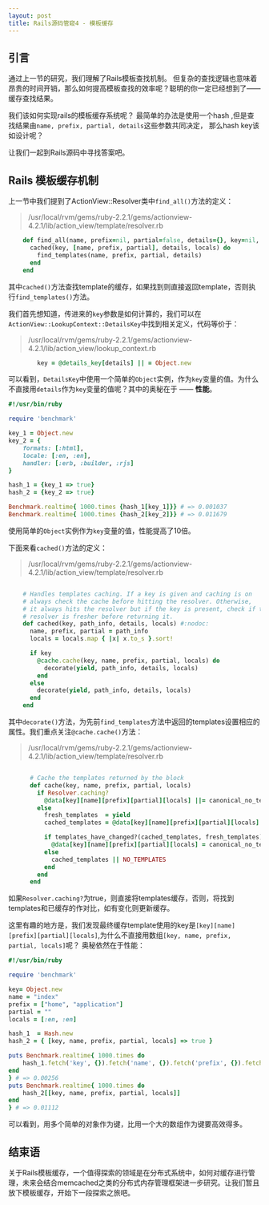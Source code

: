 ```yaml
---
layout: post
title: Rails源码管窥4 - 模板缓存
---
```


## 引言
通过上一节的研究，我们理解了Rails模板查找机制。
但复杂的查找逻辑也意味着昂贵的时间开销，那么如何提高模板查找的效率呢？聪明的你一定已经想到了——缓存查找结果。

我们该如何实现rails的模板缓存系统呢？
最简单的办法是使用一个hash ,但是查找结果由`name, prefix, partial, details`这些参数共同决定， 那么hash key该如设计呢？

让我们一起到Rails源码中寻找答案吧。

## Rails 模板缓存机制

上一节中我们提到了ActionView::Resolver类中`find_all()`方法的定义：

> /usr/local/rvm/gems/ruby-2.2.1/gems/actionview-4.2.1/lib/action_view/template/resolver.rb

```ruby
    def find_all(name, prefix=nil, partial=false, details={}, key=nil, locals=[])
      cached(key, [name, prefix, partial], details, locals) do
        find_templates(name, prefix, partial, details)
      end
    end
```

其中`cached()`方法查找template的缓存，如果找到则直接返回template，否则执行`find_templates()`方法。

我们首先想知道，传进来的`key`参数是如何计算的，我们可以在`ActionView::LookupContext::DetailsKey`中找到相关定义，代码等价于：

> /usr/local/rvm/gems/ruby-2.2.1/gems/actionview-4.2.1/lib/action_view/lookup_context.rb

```ruby
        key = @details_key[details] || = Object.new
```

可以看到，`DetailsKey`中使用一个简单的`Object`实例，作为`key`变量的值。为什么不直接用`details`作为`key`变量的值呢？其中的奥秘在于 —— **性能**。

```ruby
#!/usr/bin/ruby

require 'benchmark'

key_1 = Object.new
key_2 = {
    formats: [:html],
    locale: [:en, :en],
    handler: [:erb, :builder, :rjs]
}

hash_1 = {key_1 => true}
hash_2 = {key_2 => true}

Benchmark.realtime{ 1000.times {hash_1[key_1]}} # => 0.001037
Benchmark.realtime{ 1000.times {hash_2[key_2]}} # => 0.011679
```

使用简单的`Object`实例作为`key`变量的值，性能提高了10倍。

下面来看`cached()`方法的定义：

> /usr/local/rvm/gems/ruby-2.2.1/gems/actionview-4.2.1/lib/action_view/template/resolver.rb

```ruby

    # Handles templates caching. If a key is given and caching is on
    # always check the cache before hitting the resolver. Otherwise,
    # it always hits the resolver but if the key is present, check if the
    # resolver is fresher before returning it.
    def cached(key, path_info, details, locals) #:nodoc:
      name, prefix, partial = path_info
      locals = locals.map { |x| x.to_s }.sort!

      if key
        @cache.cache(key, name, prefix, partial, locals) do
          decorate(yield, path_info, details, locals)
        end
      else
        decorate(yield, path_info, details, locals)
      end
    end
```

其中`decorate()`方法，为先前`find_templates`方法中返回的templates设置相应的属性。我们重点关注`@cache.cache()`方法：

> /usr/local/rvm/gems/ruby-2.2.1/gems/actionview-4.2.1/lib/action_view/template/resolver.rb

```ruby

      # Cache the templates returned by the block
      def cache(key, name, prefix, partial, locals)
        if Resolver.caching?
          @data[key][name][prefix][partial][locals] ||= canonical_no_templates(yield)
        else
          fresh_templates  = yield
          cached_templates = @data[key][name][prefix][partial][locals]

          if templates_have_changed?(cached_templates, fresh_templates)
            @data[key][name][prefix][partial][locals] = canonical_no_templates(fresh_templates)
          else
            cached_templates || NO_TEMPLATES
          end
        end
      end
```

如果`Resolver.caching?`为true，则直接将templates缓存，否则，将找到templates和已缓存的作对比，如有变化则更新缓存。

这里有趣的地方是，我们发现最终缓存template使用的key是`[key][name][prefix][partial][locals]`,为什么不直接用数组`[key, name, prefix, partial, locals]`呢？ 奥秘依然在于性能：

```ruby
#!/usr/bin/ruby

require 'benchmark'

key= Object.new
name = "index"
prefix = ["home", "application"]
partial = ""
locals = [:en, :en]

hash_1  = Hash.new 
hash_2 = { [key, name, prefix, partial, locals] => true }

puts Benchmark.realtime{ 1000.times do 
    hash_1.fetch('key', {}).fetch('name', {}).fetch('prefix', {}).fetch('partial', {}).fetch('locals', true)
end
} # => 0.00256
puts Benchmark.realtime{ 1000.times do 
    hash_2[[key, name, prefix, partial, locals]]
end
} # => 0.01112
```

可以看到，用多个简单的对象作为键，比用一个大的数组作为键要高效得多。

## 结束语

关于Rails模板缓存，一个值得探索的领域是在分布式系统中，如何对缓存进行管理，未来会结合memcached之类的分布式内存管理框架进一步研究。让我们暂且放下模板缓存，开始下一段探索之旅吧。
